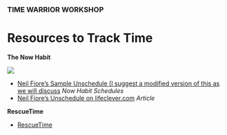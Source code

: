### TIME WARRIOR WORKSHOP

# Resources to Track Time 

**The Now Habit**

<a href="http://www.amazon.com/Now-Habit-Overcoming-Procrastination-Guilt-Free/dp/1585425524/" target="_blank"><img src="http://teaching.polishedsolid.com/time-warrior/now-habit.jpeg"></a>

* [Neil Fiore’s Sample Unschedule (I suggest a modified version of this as we will discuss](http://www.neilfiore.com/now-habit-schedules/) *Now Habit Schedules*
* [Neil Fiore’s Unschedule on lifeclever.com](http://www.lifeclever.com/how-to-unschedule-your-work-and-enjoy-guilt-free-play) *Article*


**RescueTime**

* [RescueTime](http://rescuetime.com) 


